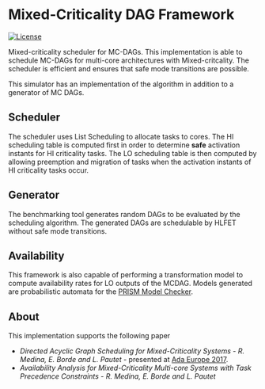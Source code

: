 Mixed-Criticality DAG Framework
====

[![License](http://img.shields.io/badge/license-APACHE2-blue.svg)](LICENSE)

Mixed-criticality scheduler for MC-DAGs. This implementation is able to schedule MC-DAGs for multi-core architectures with Mixed-critcality. The scheduler is efficient and ensures that safe mode transitions are possible.

This simulator has an implementation of the algorithm in addition to a generator
of MC DAGs.

## Scheduler

The scheduler uses List Scheduling to allocate tasks to cores. The HI scheduling table is computed first in order to determine **safe** activation instants for HI criticality tasks. The LO scheduling table is then computed by allowing preemption and migration of tasks when the activation instants of HI criticality tasks occur.

## Generator

The benchmarking tool generates random DAGs to be evaluated by the scheduling algorithm. The generated DAGs are schedulable by HLFET without safe mode transitions.

## Availability

This framework is also capable of performing a transformation model to compute availability rates for LO outputs of the MCDAG. Models generated are probabilistic automata for the [PRISM Model Checker](http://www.prismmodelchecker.org/).

## About

This implementation supports the following paper
* *Directed Acyclic Graph Scheduling for Mixed-Criticality Systems - R. Medina, E. Borde and L. Pautet* - presented at [Ada Europe 2017](https://www.auto.tuwien.ac.at/~blieb/AE2017/).
* *Availability Analysis for Mixed-Criticality Multi-core Systems with Task Precedence Constraints  - R. Medina, E. Borde and L. Pautet*
